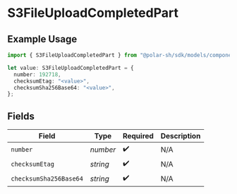 # S3FileUploadCompletedPart

## Example Usage

```typescript
import { S3FileUploadCompletedPart } from "@polar-sh/sdk/models/components";

let value: S3FileUploadCompletedPart = {
  number: 192718,
  checksumEtag: "<value>",
  checksumSha256Base64: "<value>",
};
```

## Fields

| Field                  | Type                   | Required               | Description            |
| ---------------------- | ---------------------- | ---------------------- | ---------------------- |
| `number`               | *number*               | :heavy_check_mark:     | N/A                    |
| `checksumEtag`         | *string*               | :heavy_check_mark:     | N/A                    |
| `checksumSha256Base64` | *string*               | :heavy_check_mark:     | N/A                    |